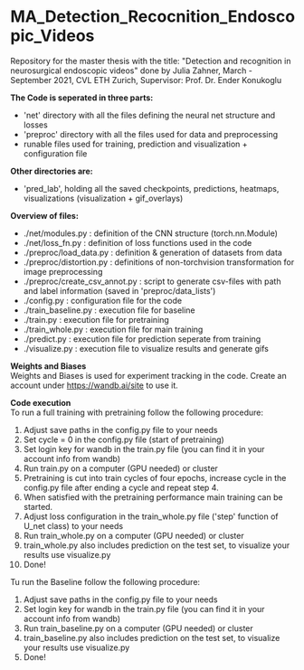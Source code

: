 # MA_Detection_Recocnition_Endoscopic_Videos
Repository for the master thesis with the title: "Detection and recognition in neurosurgical endoscopic videos" done by Julia Zahner, March - September 2021, CVL ETH Zurich, Supervisor: Prof. Dr. Ender Konukoglu

**The Code is seperated in three parts:**
- 'net' directory with all the files defining the neural net structure and losses
- 'preproc' directory with all the files used for data and preprocessing
- runable files used for training, prediction and visualization + configuration file

**Other directories are:**
- 'pred_lab', holding all the saved checkpoints, predictions, heatmaps, visualizations (visualization + gif_overlays)


**Overview of files:**
- ./net/modules.py : definition of the CNN structure (torch.nn.Module)
- ./net/loss_fn.py : definition of loss functions used in the code <br/>
- ./preproc/load_data.py : definition & generation of datasets from data
- ./preproc/distortion.py : definitions of non-torchvision transformation for image preprocessing
- ./preproc/create_csv_annot.py : script to generate csv-files with path and label information (saved in 'preproc/data_lists') <br/>  
- ./config.py : configuration file for the code
- ./train_baseline.py : execution file for baseline 
- ./train.py : execution file for pretraining
- ./train_whole.py : execution file for main training
- ./predict.py : execution file for prediction seperate from training
- ./visualize.py : execution file to visualize results and generate gifs

**Weights and Biases**  
Weights and Biases is used for experiment tracking in the code. Create an account under https://wandb.ai/site to use it.

**Code execution** <br/>
To run a full training with pretraining follow the following procedure:
1. Adjust save paths in the config.py file to your needs
2. Set cycle = 0 in the config.py file (start of pretraining)
3. Set login key for wandb in the train.py file (you can find it in your account info from wandb)
4. Run train.py on a computer (GPU needed) or cluster
5. Pretraining is cut into train cycles of four epochs, increase cycle in the config.py file after ending a cycle and repeat step 4. 
6. When satisfied with the pretraining performance main training can be started.
7. Adjust loss configuration in the train_whole.py file ('step' function of U_net class) to your needs
8. Run train_whole.py on a computer (GPU needed) or cluster 
9. train_whole.py also includes prediction on the test set, to visualize your results use visualize.py 
10. Done!

Tu run the Baseline follow the following procedure:
1. Adjust save paths in the config.py file to your needs
2. Set login key for wandb in the train.py file (you can find it in your account info from wandb)
3. Run train_baseline.py on a computer (GPU needed) or cluster
4. train_baseline.py also includes prediction on the test set, to visualize your results use visualize.py 
5. Done!







